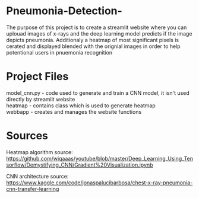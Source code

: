 # Pneumonia-Detection-

The purpose of this project is to create a streamlit website where you can uplouad images of x-rays and the deep learning model predicts if the image depicts pneumonia. 
Additionaly a heatmap of most significant pixels is cerated and displayed blended with the orignial images in order to help potentional users in pnuemonia recognition

# Project Files
model_cnn.py - code used to generate and train a CNN model, it isn't used directly by streamlit website  
heatmap - contains class which is used to generate heatmap  
webbapp - creates and manages the website functions  

# Sources
Heatmap algorithm source: https://github.com/wiqaaas/youtube/blob/master/Deep_Learning_Using_Tensorflow/Demystifying_CNN/Gradient%20Visualization.ipynb  
  
CNN architecture source: https://www.kaggle.com/code/jonaspalucibarbosa/chest-x-ray-pneumonia-cnn-transfer-learning  

